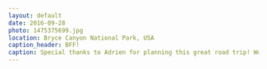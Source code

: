 ```yaml
---
layout: default
date: 2016-09-28
photo: 1475375699.jpg
location: Bryce Canyon National Park, USA
caption_header: BFF!
caption: Special thanks to Adrien for planning this great road trip! We saw many massively giagantic huge things ;)
---
```

